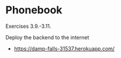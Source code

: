 # Phonebook 
Exercises 3.9.-3.11. 

Deploy the backend to the internet

- https://damp-falls-31537.herokuapp.com/